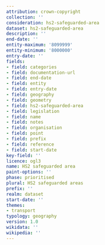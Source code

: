 ```yaml
---
attribution: crown-copyright
collection: ''
consideration: hs2-safeguarded-area
dataset: hs2-safeguarded-area
description: ''
end-date: ''
entity-maximum: '8099999'
entity-minimum: '8000000'
entry-date: ''
fields:
- field: categories
- field: documentation-url
- field: end-date
- field: entity
- field: entry-date
- field: geography
- field: geometry
- field: hs2-safeguarded-area
- field: legislation
- field: name
- field: notes
- field: organisation
- field: point
- field: prefix
- field: reference
- field: start-date
key-field: ''
licence: ogl3
name: HS2 safeguarded area
paint-options: ''
phase: prioritised
plural: HS2 safeguarded areas
prefix: ''
realm: dataset
start-date: ''
themes:
- transport
typology: geography
version: 1.0
wikidata: ''
wikipedia: ''
---
```


